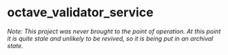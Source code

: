 # octave_validator_service

_Note: This project was never brought to the point of operation. At this point it is quite stale and unlikely to be revived, so it is being put in an archival state._
